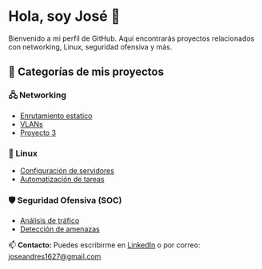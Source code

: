# Hola, soy José 👋

Bienvenido a mi perfil de GitHub. Aquí encontrarás proyectos relacionados con networking, Linux, seguridad ofensiva y más.

## 📂 Categorías de mis proyectos

### 🖧 Networking
- [Enrutamiento estatico](https://github.com/AndresT16/-Lab-de-Enrutamiento-Est-tico-.git)
- [VLANs](https://github.com/AndresT16/VLANs.git)
- [Proyecto 3](https)

### 🐧 Linux
- [Configuración de servidores](https://github.com/usuario/proyecto3)
- [Automatización de tareas](https://github.com/usuario/proyecto4)

### 🛡️ Seguridad Ofensiva (SOC)
- [Análisis de tráfico](https://github.com/usuario/proyecto5)
- [Detección de amenazas](https://github.com/usuario/proyecto6)

📫 **Contacto:** Puedes escribirme en [LinkedIn](https://www.linkedin.com/in/josé-andrés-tapia-gómez-91432a255) o por correo: joseandres1627@gmail.com
